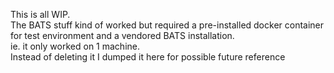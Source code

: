 This is all WIP.  
The BATS stuff kind of worked but required
a pre-installed docker container for test environment
and a vendored BATS installation.  
ie. it only worked on 1 machine.  
Instead of deleting it I dumped it here for possible future reference
